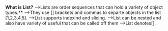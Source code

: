 **What is List?**
-->Lists are order sequences that can hold a variety of object types.**
-->They use [] brackets and commas to separte objects in the list [1,2,3,4,5].
-->List supports indexind and slicing.
-->List can be  nested and also have variety of useful that can be called off them
-->List denotes[].
